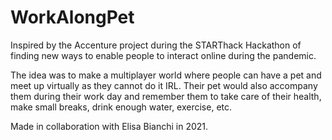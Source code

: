 # WorkAlongPet
Inspired by the Accenture project during the STARThack Hackathon of finding new ways to enable people to interact online during the pandemic.

The idea was to make a multiplayer world where people can have a pet and meet up virtually as they cannot do it IRL. Their pet would also accompany them during their work day and remember them to take care of their health, make small breaks, drink enough water, exercise, etc.

Made in collaboration with Elisa Bianchi in 2021.
